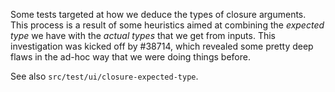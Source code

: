 Some tests targeted at how we deduce the types of closure arguments.
This process is a result of some heuristics aimed at combining the
*expected type* we have with the *actual types* that we get from
inputs. This investigation was kicked off by #38714, which revealed
some pretty deep flaws in the ad-hoc way that we were doing things
before.

See also `src/test/ui/closure-expected-type`.

